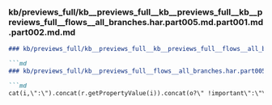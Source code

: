 ### kb/previews_full/kb__previews_full__kb__previews_full__kb__previews_full__flows__all_branches.har.part005.md.part001.md.part002.md.md

```md
### kb/previews_full/kb__previews_full__kb__previews_full__flows__all_branches.har.part005.md.part001.md.part002.md

```md
### kb/previews_full/kb__previews_full__flows__all_branches.har.part005.md.part001.md (part 002)

```md
cat(i,\":\").concat(r.getPropertyValue(i)).concat(o?\" !important\":\"\",\
```

```

```

```
